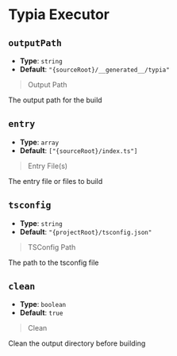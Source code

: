 <!-- Generated by @storm-software/untyped -->
<!-- Do not edit this file directly -->

# Typia Executor

## `outputPath`

- **Type**: `string`
- **Default**: `"{sourceRoot}/__generated__/typia"`

> Output Path

The output path for the build

## `entry`

- **Type**: `array`
- **Default**: `["{sourceRoot}/index.ts"]`

> Entry File(s)

The entry file or files to build

## `tsconfig`

- **Type**: `string`
- **Default**: `"{projectRoot}/tsconfig.json"`

> TSConfig Path

The path to the tsconfig file

## `clean`

- **Type**: `boolean`
- **Default**: `true`

> Clean

Clean the output directory before building
